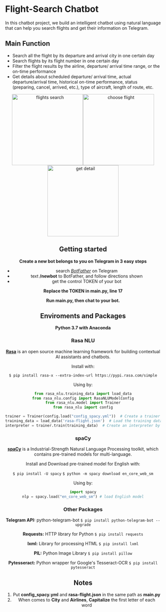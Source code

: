 # Flight-Search Chatbot
In this chatbot project, we build an intelligent chatbot using natural language that can help you search flights and get their information on Telegram.

## Main Function
* Search all the flight by its departure and arrival city in one certain day
* Search flights by its flight number in one certain day
* Filter the flight results by the airline, departure/ arrival time range, or the on-time performance
* Get details about scheduled departure/ arrival time, actual departure/arrival time, historical on-time performance, status (preparing, cancel, arrived, etc.), type of aircraft, length of route, etc.
<center class="half">
    <img src="/Sample dialogues/1.gif" title="flights search" width="230"><img src="/Sample dialogues/2.gif" title="choose flight" width="230"><img src="/Sample dialogues/3.gif" title="get detail" width="230">
</figure>

## Getting started
**Create a new bot belongs to you on Telegram in 3 easy steps**
* search [*BotFather*](https://telegram.me/BotFather) on Telegram
* text **/newbot** to BotFather, and follow directions shown
* get the control TOKEN of your bot

**Replace the TOKEN in main.py, line 17**

**Run main.py, then chat to your bot.**

## Enviroments and Packages

**Python 3.7 with Anaconda**
### Rasa NLU
[**Rasa**](rasa.com) is an open source machine learning framework for building contextual AI assistants and chatbots.

Install with:

`$ pip install rasa-x --extra-index-url https://pypi.rasa.com/simple`

Using by:
```Python
from rasa_nlu.training_data import load_data
from rasa_nlu.config import RasaNLUModelConfig
from rasa_nlu.model import Trainer
from rasa_nlu import config

trainer = Trainer(config.load("config_spacy.yml"))  # Create a trainer that uses this config
training_data = load_data('rasa-flight.json')  # Load the training data
interpreter = trainer.train(training_data)  # Create an interpreter by training the model
```

### spaCy
[**spaCy**](spacy.io) is a Industrial-Strength Natural Language Processing toolkit, which contains pre-trained models for multi-language.

Install and Download pre-trained model for English with:

`$ pip install -U spacy`
`$ python -m spacy download en_core_web_sm`

Using by:
```Python
import spacy
nlp = spacy.load("en_core_web_sm") # load English model
```

### Other Packages
**Telegram API:** python-telegram-bot  `$ pip install python-telegram-bot --upgrade`

**Requests:** HTTP library for Python   `$ pip install requests`

**lxml:** Library for processing HTML  `$ pip install lxml`

**PIL:** Python Image Library  `$ pip install pillow`

**Pytesseract:** Python wrapper for Google's Tesseract-OCR  `$ pip install pytesseract`

## Notes
1. Put **config_spacy.yml** and **rasa-flight.json** in the same path as **main.py**
2. When comes to **City** and **Airlines**, **Capitalize** the first letter of each word
